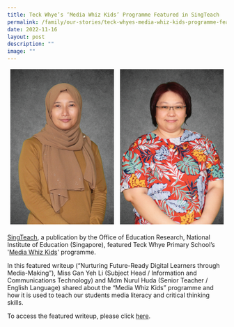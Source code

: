 ```yaml
---
title: Teck Whye’s ‘Media Whiz Kids’ Programme Featured in SingTeach
permalink: /family/our-stories/teck-whyes-media-whiz-kids-programme-featured-in-singteach/
date: 2022-11-16
layout: post
description: ""
image: ""
---
```

<table class="tg">
<thead>
  <tr>
    <td class="tg-0pky"><img style="width:500px" src="/images/Mdm_Nurul_Huda_Bte_Misman1.jpg">
    </td><td class="tg-0pky"><img style="width:500px" src="/images/Copy_of_Miss_Gan_Yeh_Li1.jpg">
  </td></tr>
</thead>
</table>


[SingTeach](https://singteach.nie.edu.sg/), a publication by the Office of Education Research, National Institute of Education (Singapore), featured Teck Whye Primary School’s '[Media Whiz Kids](https://teckwhyepri.moe.edu.sg/our-niche-programmes/media-whiz-kids/)' programme.

In this featured writeup (“Nurturing Future-Ready Digital Learners through Media-Making”), Miss Gan Yeh Li (Subject Head / Information and Communications Technology) and Mdm Nurul Huda (Senior Teacher / English Language) shared about the “Media Whiz Kids” programme and how it is used to teach our students media literacy and critical thinking skills.

To access the featured writeup, please click&nbsp;[here](https://singteach.nie.edu.sg/).
